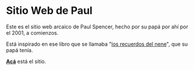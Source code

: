 # Sitio Web de Paul

Este es el sitio web arcaico de Paul Spencer, hecho por su papá por ahí por el 2001, a comienzos.

Está inspirado en ese libro que se llamaba "[los recuerdos del nene](http://www.bibliotecanacionaldigital.gob.cl/bnd/628/w3-article-285877.html)", que su papá tenía. 

**[Acá](http://hspencer.github.io/paul)** está el sitio.

